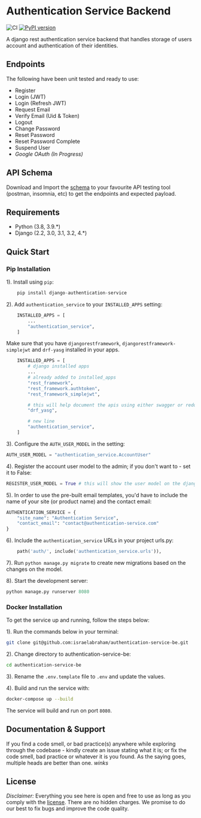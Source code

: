 # Authentication Service Backend

![CI](https://github.com/israelabraham/authentication-service-be/actions/workflows/django.yml/badge.svg)
[![PyPI version](https://badge.fury.io/py/django-authentication-service.svg)](https://badge.fury.io/py/django-authentication-service)

A django rest authentication service backend that handles storage of users account and authentication of their identities.

## Endpoints

The following have been unit tested and ready to use:

- Register
- Login (JWT)
- Login (Refresh JWT)
- Request Email
- Verify Email (Uid & Token)
- Logout
- Change Password
- Reset Password
- Reset Password Complete
- Suspend User
- *Google OAuth (In Progress)*

## API Schema

Download and Import the [schema](api-schemas.yaml) to your favourite API testing tool (postman, insomnia, etc) to get the endpoints and expected payload.

## Requirements

- Python (3.8, 3.9.*)
- Django (2.2, 3.0, 3.1, 3.2, 4.*)

## Quick Start

### Pip Installation

1). Install using `pip`:

```python
    pip install django-authentication-service
```

2). Add `authentication_service` to your `INSTALLED_APPS` setting:

```python
    INSTALLED_APPS = [
        ...
        "authentication_service",
    ]
```

Make sure that you have `djangorestframework`, `djangorestframework-simplejwt` and `drf-yasg` installed in your apps.

```python
    INSTALLED_APPS = [
        # django installed apps
        ...
        # already added to installed_apps
        "rest_framework",
        "rest_framework.authtoken",
        "rest_framework_simplejwt",

        # this will help document the apis using either swagger or redoc
        "drf_yasg",

        # new line
        "authentication_service",
    ]
```

3). Configure the `AUTH_USER_MODEL` in the setting:

```python
AUTH_USER_MODEL = "authentication_service.AccountUser"
```

4). Register the account user model to the admin; if you don't want to - set it to False:

```python
REGISTER_USER_MODEL = True # this will show the user model on the django admin
```

5). In order to use the pre-built email templates, you'd have to include the name of your site (or product name) and the contact email:

```python
AUTHENTICATION_SERVICE = {
    "site_name": "Authentication Service",
    "contact_email": "contact@authentication-service.com"
}
```

6). Include the `authentication_service` URLs in your project urls.py:

```python
    path('auth/', include('authentication_service.urls')),
```

7). Run ``python manage.py migrate`` to create new migrations based on the changes on the model.

8). Start the development server:

```python
python manage.py runserver 8080
```

### Docker Installation

To get the service up and running, follow the steps below:

1). Run the commands below in your terminal:

```bash
git clone git@github.com:israelabraham/authentication-service-be.git
```

2). Change directory to authentication-service-be:

```bash
cd authentication-service-be
```

3). Rename the `.env.template` file to `.env` and update the values.

4). Build and run the service with:

```bash
docker-compose up --build
```

The service will build and run on port `8080`.

## Documentation & Support

If you find a code smell, or bad practice(s) anywhere while exploring through the codebase - kindly create an issue stating what it is; or fix the code smell, bad practice or whatever it is you found. As the saying goes, multiple heads are better than one. *winks*

## License

*Disclaimer:* Everything you see here is open and free to use as long as you comply with the [license](https://github.com/israelabraham/authentication-service-be/blob/main/LICENSE.txt). There are no hidden charges. We promise to do our best to fix bugs and improve the code quality.
